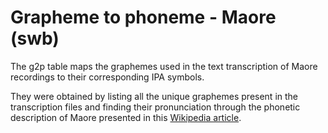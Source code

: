# Grapheme to phoneme - Maore (swb)

The g2p table maps the graphemes used in the text transcription of Maore recordings to their corresponding IPA symbols.

They were obtained by listing all the unique graphemes present in the transcription files and finding their pronunciation through the phonetic description of Maore presented in this [Wikipedia article](https://en.wikipedia.org/wiki/Maore_dialect).
